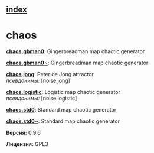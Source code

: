[index](index.html) 
---

# chaos




[**chaos.gbman0**](chaos.gbman0.html): Gingerbreadman map chaotic generator 

[**chaos.gbman0~**](chaos.gbman0~.html): Gingerbreadman map chaotic generator 

[**chaos.jong**](chaos.jong.html): Peter de Jong attractor <br>
_псевдонимы:_ \[noise.jong\]


[**chaos.logistic**](chaos.logistic.html): Logistic map chaotic generator <br>
_псевдонимы:_ \[noise.logistic\]


[**chaos.std0**](chaos.std0.html): Standard map chaotic generator 

[**chaos.std0~**](chaos.std0~.html): Standard map chaotic generator 


**Версия:** 0.9.6

**Лицензия:** GPL3
